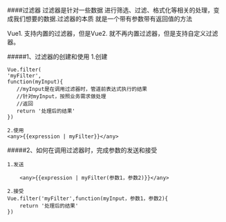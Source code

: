 ####过滤器
过滤器是针对一些数据 进行筛选、过滤、格式化等相关的处理，变成我们想要的数据.过滤器的本质 就是一个带有参数带有返回值的方法

Vue1. 支持内置的过滤器，但是Vue2. 就不再内置过滤器，但是支持自定义过滤器。

#####1、过滤器的创建和使用
    1.创建

    Vue.filter(
    'myFilter',
    function(myInput){
       //myInput是在调用过滤器时，管道前表达式执行的结果
       //针对myInput，按照业务需求做处理
       //返回
       return '处理后的结果'
    })

    2.使用
    <any>{{expression | myFilter}}</any>



#####2、如何在调用过滤器时，完成参数的发送和接受

    1.发送

        <any>{{expression | myFilter(参数1，参数2)}}</any>

    2.接受
    Vue.filter('myFilter',function(myInput，参数1，参数2){
        return '处理后的结果'
    })    